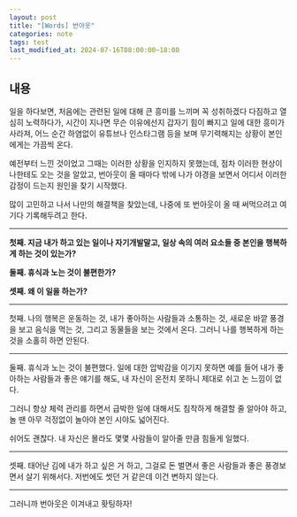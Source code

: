 ```yaml
---
layout: post
title: "[Words] 번아웃"
categories: note
tags: test
last_modified_at: 2024-07-16T08:00:00~18:00
---  
```



## 내용
일을 하다보면, 처음에는 관련된 일에 대해 큰 흥미를 느끼며 꼭 성취하겠다 다짐하고 열심히 노력하다가, 시간이 지나면 무슨 이유에선지 갑자기 힘이 빠지고 일에 대한 흥미가 사라져, 어느 순간 하염없이 유튜브나 인스타그램 등을 보며 무기력해지는 상황이 본인에게는 가끔씩 온다.  

예전부터 느낀 것이었고 그때는 이러한 상황을 인지하지 못했는데, 점차 이러한 현상이 나한테도 오는 것을 알았고, 번아웃이 올 때마다 밖에 나가 야경을 보면서 어디서 이러한 감정이 드는지 원인을 찾기 시작했다.  

많이 고민하고 나서 나만의 해결책을 찾았는데, 나중에 또 번아웃이 올 때 써먹으려고 여기다 기록해두려고 한다.  

---

**첫째. 지금 내가 하고 있는 일이나 자기개발말고, 일상 속의 여러 요소들 중 본인을 행복하게 하는 것이 있는가?**  

**둘째. 휴식과 노는 것이 불편한가?**  

**셋째. 왜 이 일을 하는가?**  

---  

첫째. 나의 행복은 운동하는 것, 내가 좋아하는 사람들과 소통하는 것, 새로운 바깥 풍경을 보고 음식을 먹는 것, 그리고 동물들을 보는 것에서 온다. 그러니 나를 행복하게 하는 것을 소홀히 하면 안된다.  

---

둘째. 휴식과 노는 것이 불편했다. 일에 대한 압박감을 이기지 못하면 예를 들어 내가 좋아하는 사람들과 좋은 얘기를 해도, 내 자신이 온전치 못하니 제대로 쉬고 논 느낌이 없다.  

그러니 항상 체력 관리를 하면서 급박한 일에 대해서도 침착하게 해결할 줄 알아야 하고, 놀 땐 아무 걱정없이 놀아야 본인 시야도 넓어진다.  

쉬어도 괜찮다. 내 자신은 몰라도 몇몇 사람들이 알아줄 만큼 힘들게 일했다.

---

셋째. 태어난 김에 내가 하고 싶은 거 하고, 그걸로 돈 벌면서 좋은 사람들과 좋은 풍경보면서 살기 위해서다. 저번에도 썻던 거 같은데 이건 변하지 않는다.  

---   

그러니까 번아웃은 이겨내고 홧팅하자!